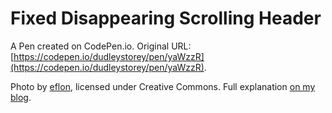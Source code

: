 # Fixed Disappearing Scrolling Header

A Pen created on CodePen.io. Original URL: [https://codepen.io/dudleystorey/pen/yaWzzR](https://codepen.io/dudleystorey/pen/yaWzzR).

Photo by [eflon](https://www.flickr.com/photos/eflon/8234511126/), licensed under Creative Commons. Full explanation [on my blog](http://thenewcode.com/1157/Fixed-Scrolling-Disappearing-Banner).
